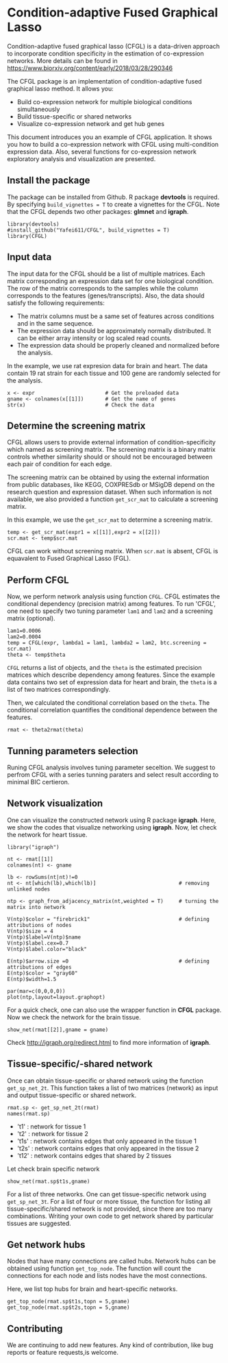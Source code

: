 # Condition-adaptive Fused Graphical Lasso

Condition-adaptive fused graphical lasso (CFGL) is a data-driven approach to incorporate condition specificity in the estimation of co-expression networks. More details can be found in  https://www.biorxiv.org/content/early/2018/03/28/290346


The CFGL package is an implementation of condition-adaptive fused graphical lasso method. It allows you:

- Build co-expression network for multiple biological conditions simultaneously
- Build tissue-specific or shared networks
- Visualize co-expression network and get hub genes

This document introduces you an example of CFGL application. It shows you how to build a co-expression network with CFGL using multi-condition expression data. Also, several functions for co-expression network exploratory analysis and visualization are presented.

## Install the package

The package can be installed from Github. R package **devtools** is required. By specifying `build_vignettes = T` to create a vignettes for the CFGL. Note that the CFGL depends two other packages: **glmnet** and **igraph**.

```{r, message = FALSE}
library(devtools)
#install_github("Yafei611/CFGL", build_vignettes = T)
library(CFGL)
```

## Input data

The input data for the CFGL should be a list of multiple matrices. Each matrix corresponding an expression data set for one biological condition.  The row of the matrix corresponds to the samples while the column corresponds to the features (genes/transcripts). Also, the data should satisfy the following requirements:

- The matrix columns must be a same set of features across conditions and in the same sequence.
- The expression data should be approximately normally distributed. It can be either array intensity or log scaled read counts.
- The expression data should be properly cleaned and normalized before the analysis.

In the example, we use rat expresion data for brain and heart. The data contain 19 rat strain for each tissue and 100 gene are randomly selected for the analysis.

```{r,include = T}
x <- expr                       # Get the preloaded data
gname <- colnames(x[[1]])       # Get the name of genes
str(x)                          # Check the data
```

## Determine the screening matrix

CFGL allows users to provide external information of condition-specificity which named as screening matrix. The screening matrix is a binary matrix controls whether similarity should or should not be encouraged between each pair of condition for each edge. 

The screening matrix can be obtained by using the external information from public databases, like KEGG, COXPRESdb or MSigDB depend on the research question and expression dataset. When such information is not available, we also provided a function `get_scr_mat` to calculate a screening matrix.

In this example, we use the `get_scr_mat` to determine a screening matrix.

```{r}
temp <- get_scr_mat(expr1 = x[[1]],expr2 = x[[2]])
scr.mat <- temp$scr.mat
```
CFGL can work without screening matrix. When `scr.mat` is absent, CFGL is equavalent to Fused Graphical Lasso (FGL). 

## Perform CFGL

Now, we perform network analysis using function `CFGL`. CFGL estimates the conditional dependency (precision matrix) among features. To run 'CFGL', one need to specify two tuning parameter `lam1` and `lam2` and a screening matrix (optional).

```{r}
lam1=0.0006
lam2=0.0004
temp = CFGL(expr, lambda1 = lam1, lambda2 = lam2, btc.screening = scr.mat)
theta <- temp$theta
```

`CFGL` returns a list of objects, and the `theta` is the estimated precision matrices which describe dependency among features. Since the example data contains two set of expression data for heart and brain, the `theta` is a list of two matrices correspondingly.

Then, we calculated the conditional correlation based on the `theta`. The conditional correlation quantifies the conditional dependence between the features.

```{r}
rmat <- theta2rmat(theta) 
```

## Tunning parameters selection

Runing CFGL analysis involves tuning parameter seceltion. We suggest to perfrom CFGL with a series tunning paraters and select result according to minimal BIC certieron.


## Network visualization

One can visualize the constructed network using R package **igraph**. Here, we show the codes that visualize networking using **igraph**. Now, let check the network for heart tissue.


```{r, message = FALSE, fig.width=7, fig.height=4}
library("igraph")

nt <- rmat[[1]]
colnames(nt) <- gname

lb <- rowSums(nt|nt)!=0              
nt <- nt[which(lb),which(lb)]                           # removing unlinked nodes

ntp <- graph_from_adjacency_matrix(nt,weighted = T)     # turning the matrix into network

V(ntp)$color = "firebrick1"                             # defining attributions of nodes
V(ntp)$size = 4
V(ntp)$label=V(ntp)$name
V(ntp)$label.cex=0.7
V(ntp)$label.color="black"

E(ntp)$arrow.size =0                                    # defining attributions of edges
E(ntp)$color = "gray60"
E(ntp)$width=1.5

par(mar=c(0,0,0,0))
plot(ntp,layout=layout.graphopt)
```

For a quick check, one can also use the wrapper function in **CFGL** package. Now we check the network for the brain tissue.

```{r, message = FALSE, fig.width=7, fig.height=4}
show_net(rmat[[2]],gname = gname)
```

Check http://igraph.org/redirect.html to find more information of **igraph**.

## Tissue-specific/-shared network

Once can obtain tissue-specific or shared network using the function `get_sp_net_2t`. This function takes a list of two matrices (network) as input and output tissue-specific or shared network.

```{r}
rmat.sp <- get_sp_net_2t(rmat) 
names(rmat.sp)
```

- 't1'  : network for tissue 1
- 't2'  : network for tissue 2
- 't1s' :  network contains edges that only appeared in the tissue 1
- 't2s' :  network contains edges that only appeared in the tissue 2
- 't12' :  network contains edges that shared by 2 tissues

Let check brain specific network

```{r, message = FALSE, fig.width=7, fig.height=4}
show_net(rmat.sp$t1s,gname)
```

For a list of three networks. One can get tissue-specific network using `get_sp_net_3t`. For a list of four or more tissue, the function for listing all tissue-specific/shared network is not provided, since there are too many combinations. Writing your own code to get network shared by particular tissues are suggested.


## Get network hubs

Nodes that have many connections are called hubs. Network hubs can be obtained using function `get_top_node`. The function will count the connections for each node and lists nodes have the most connections.

Here, we list top hubs for brain and heart-specific networks.

```{r}
get_top_node(rmat.sp$t1s,topn = 5,gname)
get_top_node(rmat.sp$t2s,topn = 5,gname)
```

## Contributing
We are continuing to add new features. Any kind of contribution, like bug reports or feature requests,is welcome.

